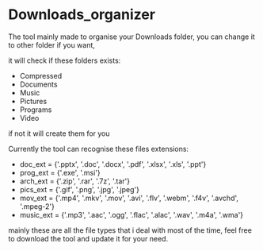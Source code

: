 # Downloads_organizer
The tool mainly made to organise your Downloads folder, you can change it to other folder if you want,

it will check if these folders exists:
- Compressed
- Documents
- Music
- Pictures
- Programs
- Video

if not it will create them for you

Currently the tool can recognise these files extensions:
- doc_ext = {'.pptx', '.doc', '.docx', '.pdf', '.xlsx', '.xls', '.ppt'}
- prog_ext = {'.exe', '.msi'}
- arch_ext = {'.zip', '.rar', '.7z', '.tar'}
- pics_ext = {'.gif', '.png', '.jpg', '.jpeg'}
- mov_ext = {'.mp4', '.mkv', '.mov', '.avi', '.flv', '.webm', '.f4v', '.avchd', '.mpeg-2'}
- music_ext = {'.mp3', '.aac', '.ogg', '.flac', '.alac', '.wav', '.m4a', '.wma'}


mainly these are all the file types that i deal with most of the time, feel free to download the tool and update it for your need.
